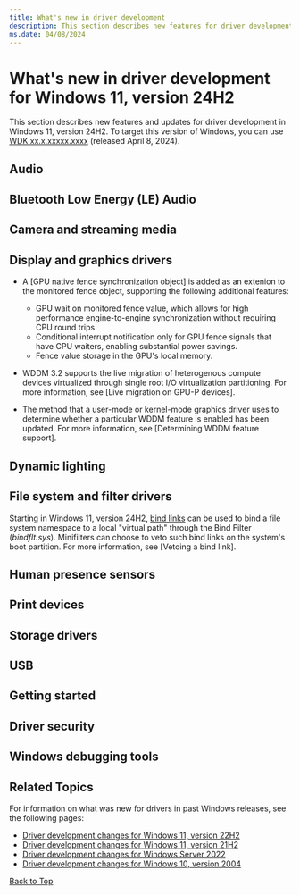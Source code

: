```yaml
---
title: What's new in driver development
description: This section describes new features for driver development in Windows 11, version 24H2.
ms.date: 04/08/2024
---
```


# <a name="top"></a>What's new in driver development for Windows 11, version 24H2

This section describes new features and updates for driver development in Windows 11, version 24H2. To target this version of Windows, you can use [WDK xx.x.xxxxx.xxxx](./download-the-wdk.md) (released April 8, 2024).

## Audio

## Bluetooth Low Energy (LE) Audio

## Camera and streaming media

## Display and graphics drivers

* A [GPU native fence synchronization object] is added as an extenion to the monitored fence object, supporting the following additional features:

  * GPU wait on monitored fence value, which allows for high performance engine-to-engine synchronization without requiring CPU round trips.
  * Conditional interrupt notification only for GPU fence signals that have CPU waiters, enabling substantial power savings.
  * Fence value storage in the GPU's local memory.

* WDDM 3.2 supports the live migration of heterogenous compute devices virtualized through single root I/O virtualization partitioning. For more information, see [Live migration on GPU-P devices].

* The method that a user-mode or kernel-mode graphics driver uses to determine whether a particular WDDM feature is enabled has been updated. For more information, see [Determining WDDM feature support].

## Dynamic lighting

## File system and filter drivers

Starting in Windows 11, version 24H2, [bind links](/windows/win32/bindlink/) can be used to bind a file system namespace to a local "virtual path" through the Bind Filter (*bindflt.sys*). Minifilters can choose to veto such bind links on the system's boot partition. For more information, see [Vetoing a bind link].

## Human presence sensors

## Print devices

## Storage drivers

## USB

## Getting started

## Driver security  

## Windows debugging tools

## Related Topics

For information on what was new for drivers in past Windows releases, see the following pages:

* [Driver development changes for Windows 11, version 22H2](driver-changes-for-windows-11-version-22h2.md)
* [Driver development changes for Windows 11, version 21H2](driver-changes-for-windows-11-version-21h2.md)
* [Driver development changes for Windows Server 2022](driver-changes-for-windows-server-2022.md)
* [Driver development changes for Windows 10, version 2004](driver-changes-for-windows-10-version-2004.md)

[Back to Top](#top)
